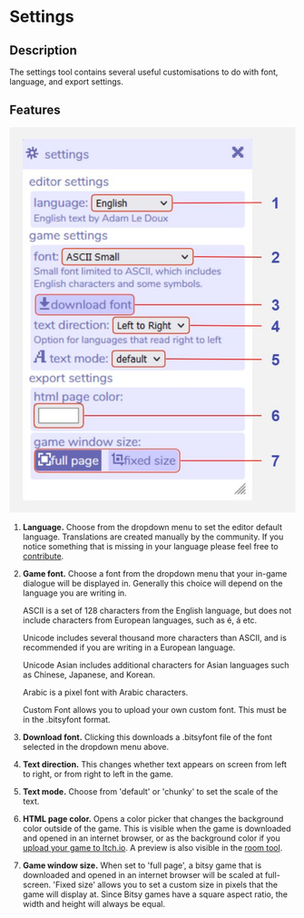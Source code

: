 # Settings

## Description

The settings tool contains several useful customisations to do with font, language, and export settings. 

## Features

![settings diagram](.images/settingsDiagram.JPG)

1. **Language.** Choose from the dropdown menu to set the editor default language. Translations are created manually by the community. If you notice something that is missing in your language please feel free to [contribute](/contributing#translating-editor-text).

2. **Game font.** Choose a font from the dropdown menu that your in-game dialogue will be displayed in. Generally this choice will depend on the language you are writing in.

	ASCII is a set of 128 characters from the English language, but does not include characters from European languages, such as é, á etc.

	Unicode includes several thousand more characters than ASCII, and is recommended if you are writing in a European language.

	Unicode Asian includes additional characters for Asian languages such as Chinese, Japanese, and Korean.

	Arabic is a pixel font with Arabic characters.

	Custom Font allows you to upload your own custom font. This must be in the .bitsyfont format.

3. **Download font.** Clicking this downloads a .bitsyfont file of the font selected in the dropdown menu above.

4. **Text direction.** This changes whether text appears on screen from left to right, or from right to left in the game.

5. **Text mode.** Choose from 'default' or 'chunky' to set the scale of the text.

6. **HTML page color.** Opens a color picker that changes the background color outside of the game. This is visible when the game is downloaded and opened in an internet browser, or as the background color if you [upload your game to Itch.io](/faq/uploadToItch). A preview is also visible in the [room tool](../room).

7. **Game window size.** When set to 'full page', a bitsy game that is downloaded and opened in an internet browser will be scaled at full-screen. 'Fixed size' allows you to set a custom size in pixels that the game will display at. Since Bitsy games have a square aspect ratio, the width and height will always be equal.